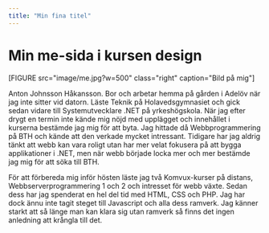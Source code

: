 ```yaml
---
title: "Min fina titel"
---
```

Min me-sida i kursen design
=========================

[FIGURE src="image/me.jpg?w=500" class="right" caption="Bild på mig"]

Anton Johnsson Håkansson. Bor och arbetar hemma på gården i Adelöv när jag inte
sitter vid datorn. Läste Teknik på Holavedsgymnasiet och gick sedan vidare till
Systemutvecklare .NET på yrkeshögskola. När jag efter drygt en termin inte kände
mig nöjd med upplägget och innehållet i kurserna bestämde jag mig för att byta.
Jag hittade då Webbprogrammering på BTH och kände att den verkade mycket intressant.
Tidigare har jag aldrig tänkt att webb kan vara roligt utan har mer velat fokusera på
att bygga applikationer i .NET, men när webb började locka mer och mer bestämde jag
mig för att söka till BTH.

För att förbereda mig inför hösten läste jag två Komvux-kurser på distans,
Webbserverprogrammering 1 och 2 och intresset för webb växte. Sedan dess har jag
spenderat en hel del tid med HTML, CSS och PHP. Jag har dock ännu inte tagit steget
till Javascript och alla dess ramverk. Jag känner starkt att så länge man kan klara
sig utan ramverk så finns det ingen anledning att krångla till det.
